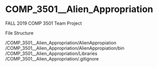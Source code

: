 # COMP_3501__Alien_Appropriation
FALL 2019 COMP 3501 Team Project

File Structure

/COMP_3501__Alien_Appropriation/AlienAppropiation
/COMP_3501__Alien_Appropriation/AlienAppropiation/bin
/COMP_3501__Alien_Appropriation/Libraries
/COMP_3501__Alien_Appropriation/.gitignore
